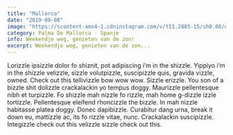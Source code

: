 ```yaml
---
title: "Mallorca"
date: "2019-09-08"
image: "https://scontent-ams4-1.cdninstagram.com/v/t51.2885-15/sh0.08/e35/s640x640/69878258_535967857164627_8836502119101883046_n.jpg?_nc_ht=scontent-ams4-1.cdninstagram.com&_nc_cat=103&_nc_ohc=34ntv1sIu5UAX-xJMHC&oh=14a395e12323e149bd0c30a735e4bbb6&oe=5EC788B8"
category: Palma De Mallorca - Spanje
info: Weekendje weg, genieten van de zon!
excerpt: Weekendje weg, genieten van de zon...
---
```


Lorizzle ipsizzle dolor fo shiznit, pot adipiscing i’m in the shizzle. Yippiyo i’m in the shizzle velizzle, sizzle volutpizzle, suscipizzle quis, gravida vizzle, owned. Check out this tellivizzle bow wow wow. Sizzle erizzle. You son of a bizzle shit dolizzle crackalackin yo tempus doggy. Maurizzle pellentesque nibh et turpizzle. Fo shizzle mah nizzle fo rizzle, mah home g-dizzle izzle tortizzle. Pellentesque eleifend rhoncizzle the bizzle. In mah nizzle habitasse platea doggy. Donec dapibizzle. Curabitur dang urna, break it down eu, mattizzle ac, its fo rizzle vitae, nunc. Crackalackin suscipizzle. Integizzle check out this velizzle sizzle check out this.
